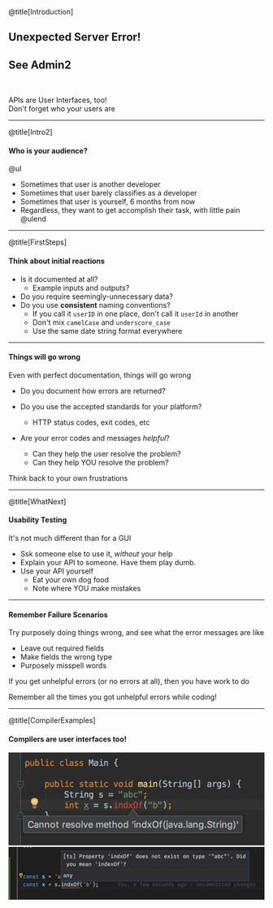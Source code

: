 @title[Introduction]

## Unexpected Server Error! 
## See Admin2

<br />

APIs are User Interfaces, too!
<br>
<span class="byline">Don't forget who your users are</span>

---

@title[Intro2]

#### Who is your audience?
@ul
- Sometimes that user is another developer
- Sometimes that user barely classifies as a developer
- Sometimes that user is yourself, 6 months from now
- Regardless, they want to get accomplish their task, with little pain
@ulend

---

@title[FirstSteps]

#### Think about initial reactions
- Is it documented at all? 
    - Example inputs and outputs?
- Do you require seemingly-unnecessary data?
- Do you use **consistent** naming conventions?
    - If you call it `userID` in one place, don't call it `userId` in another
    - Don't mix `camelCase` and `underscore_case`
    - Use the same date string format everywhere

---

#### Things will go wrong
Even with perfect documentation, things will go wrong
- Do you document how errors are returned?
- Do you use the accepted standards for your platform?
    - HTTP status codes, exit codes, etc

- Are your error codes and messages *helpful*?
    - Can they help the user resolve the problem?
    - Can they help YOU resolve the problem?

<span class="byline">Think back to your own frustrations</span>

---

@title[WhatNext]

#### Usability Testing
It's not much different than for a GUI
- Ssk someone else to use it, _without_ your help
- Explain your API to someone. Have them play dumb.
- Use your API yourself
    - Eat your own dog food
    - Note where YOU make mistakes

---

#### Remember Failure Scenarios
Try purposely doing things wrong, and see what the error messages are like
- Leave out required fields
- Make fields the wrong type
- Purposely misspell words

If you get unhelpful errors (or no errors at all), then you have work to do

<span class="byline">Remember all the times you got unhelpful errors while coding!</span>

---

@title[CompilerExamples]
#### Compilers are user interfaces too!

![Java](javaError.png)
![Typescript](typescriptError.png)
